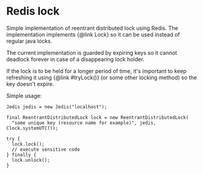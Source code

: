 # Redis lock 

Simple implementation of reentrant distributed lock using Redis.
The implementation implements {@link Lock} so it can be used instead of
regular java locks.

The current implementation is guarded by expiring keys so it cannot
deadlock forever in case of a disappearing lock holder.
 
If the lock is to be held for a longer period of time, it's important to keep
refreshing it using {@link #tryLock()} (or some other locking method) so the
key doesn't expire.

Simple usage:
```
Jedis jedis = new Jedis("localhost");

final ReentrantDistributedLock lock = new ReentrantDistributedLock(
  "some unique key (resource name for example)", jedis, Clock.systemUTC());

try {
  lock.lock();
  // execute sensitive code
} finally {
  lock.unlock();
}
```
